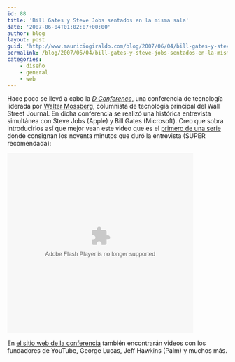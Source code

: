 ```yaml
---
id: 88
title: 'Bill Gates y Steve Jobs sentados en la misma sala'
date: '2007-06-04T01:02:07+00:00'
author: blog
layout: post
guid: 'http://www.mauriciogiraldo.com/blog/2007/06/04/bill-gates-y-steve-jobs-sentados-en-la-misma-sala/'
permalink: /blog/2007/06/04/bill-gates-y-steve-jobs-sentados-en-la-misma-sala/
categories:
    - diseño
    - general
    - web
---
```


Hace poco se llevó a cabo la [*D Conference*](http://d5.allthingsd.com/ "D5 en All Things Digital"), una conferencia de tecnología liderada por [Walter Mossberg](http://walt.allthingsd.com/), columnista de tecnología principal del Wall Street Journal. En dicha conferencia se realizó una histórica entrevista simultánea con Steve Jobs (Apple) y Bill Gates (Microsoft). Creo que sobra introducirlos así que mejor vean este video que es el [primero de una serie](http://link.brightcove.com/services/link/bcpid716692140/bclid909803988/bctid958634947) donde consignan los noventa minutos que duró la entrevista (SUPER recomendada):

<embed base="http://admin.brightcove.com" bgcolor="#FFFFFF" flashvars="videoId=958475626&playerId=452319854&viewerSecureGatewayURL=https://services.brightcove.com/services/amfgateway&servicesURL=http://services.brightcove.com/services&cdnURL=http://admin.brightcove.com&domain=embed&autoStart=false&" height="412" name="flashObj" pluginspage="http://www.macromedia.com/shockwave/download/index.cgi?P1_Prod_Version=ShockwaveFlash" seamlesstabbing="false" src="http://services.brightcove.com/services/viewer/federated_f8/452319854" swliveconnect="true" type="application/x-shockwave-flash" width="425"></embed>

En [el sitio web de la conferencia](http://d5.allthingsd.com/ "D5 en All Things Digital") también encontrarán videos con los fundadores de YouTube, George Lucas, Jeff Hawkins (Palm) y muchos más.